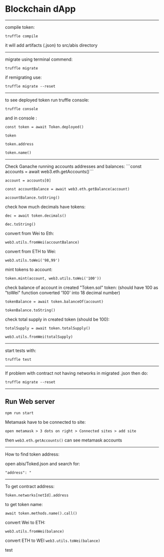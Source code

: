 # Blockchain dApp
<hr>
compile token:

```truffle compile```

it will add artifacts (.json) to src/abis directory

<hr>
migrate using terminal commend:

```truffle migrate```

if remigrating use:

```truffle migrate --reset```

<hr>
to see deployed token run truffle console:

```truffle console```

and in console :

```const token = await Token.deployed()```

```token```

```token.address```

```token.name()```

<hr>
Check Ganache running accounts addresses and balances:
```const accounts = await web3.eth.getAccounts()```

```account = accounts[0]```

```const accountBalance = await web3.eth.getBalance(account)```

```accountBalance.toString()```

check how much decimals have tokens:

```dec = await token.decimals()```

```dec.toString()```

convert from Wei to Eth:

```web3.utils.fromWei(accountBalance)```

convert from ETH to Wei:

```web3.utils.toWei('98,99')```

mint tokens to account:

```token.mint(account, web3.utils.toWei('100'))```

check balance of account in created "Token.sol" token:
(should have 100 as "toWei" function converted '100' into 18 decimal number)

```tokenBalance = await token.balanceOf(account)```

```tokenBalance.toString()```

check total supply in created token (should be 100):

```totalSupply = await token.totalSupply()```

```web3.utils.fromWei(totalSupply)```

<hr>
start tests with:

```truffle test```

<hr>
If problem with contract not having networks in migrated .json then do:

```truffle migrate --reset```

<hr>

## Run Web server

```npm run start```

Metamask have to be connected to site:

```open metamask > 3 dots on right > Connected sites > add site```

then ```web3.eth.getAccounts()``` can see metamask accounts

<hr>

How to find token address:

open abis/Toked.json and search for:

```"address": "```
<hr>

To get contract address:

```Token.networks[netId].address```

to get token name:

```await token.methods.name().call()```

convert Wei to ETH:

```web3.utils.fromWei(balance)```

convert ETH to WEI
```web3.utils.toWei(balance)```


test
